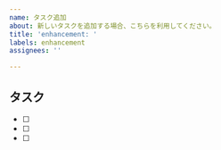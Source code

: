 ```yaml
---
name: タスク追加
about: 新しいタスクを追加する場合、こちらを利用してください。
title: 'enhancement: '
labels: enhancement
assignees: ''

---
```


## タスク <!-- 必要に応じてタスクを分解して列挙してください -->
- [ ] 
- [ ] 
- [ ]
